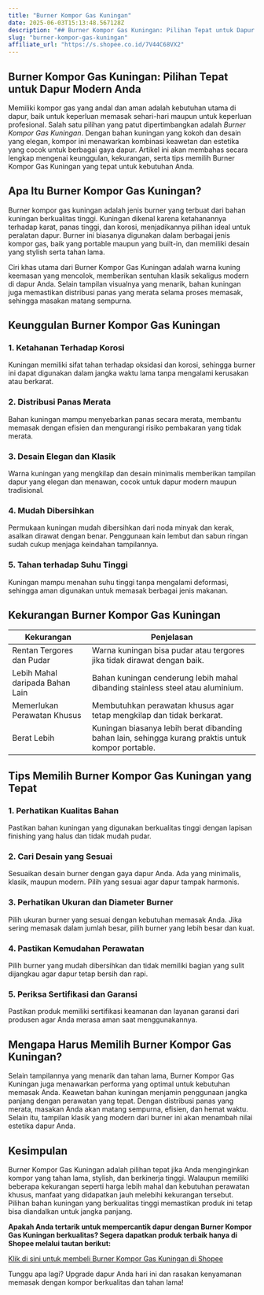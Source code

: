 ```yaml
---
title: "Burner Kompor Gas Kuningan"
date: 2025-06-03T15:13:48.567128Z
description: "## Burner Kompor Gas Kuningan: Pilihan Tepat untuk Dapur Modern Anda..."
slug: "burner-kompor-gas-kuningan"
affiliate_url: "https://s.shopee.co.id/7V44C68VX2"
---
```

## Burner Kompor Gas Kuningan: Pilihan Tepat untuk Dapur Modern Anda

Memiliki kompor gas yang andal dan aman adalah kebutuhan utama di dapur, baik untuk keperluan memasak sehari-hari maupun untuk keperluan profesional. Salah satu pilihan yang patut dipertimbangkan adalah *Burner Kompor Gas Kuningan*. Dengan bahan kuningan yang kokoh dan desain yang elegan, kompor ini menawarkan kombinasi keawetan dan estetika yang cocok untuk berbagai gaya dapur. Artikel ini akan membahas secara lengkap mengenai keunggulan, kekurangan, serta tips memilih Burner Kompor Gas Kuningan yang tepat untuk kebutuhan Anda.

## Apa Itu Burner Kompor Gas Kuningan?

Burner kompor gas kuningan adalah jenis burner yang terbuat dari bahan kuningan berkualitas tinggi. Kuningan dikenal karena ketahanannya terhadap karat, panas tinggi, dan korosi, menjadikannya pilihan ideal untuk peralatan dapur. Burner ini biasanya digunakan dalam berbagai jenis kompor gas, baik yang portable maupun yang built-in, dan memiliki desain yang stylish serta tahan lama.

Ciri khas utama dari Burner Kompor Gas Kuningan adalah warna kuning keemasan yang mencolok, memberikan sentuhan klasik sekaligus modern di dapur Anda. Selain tampilan visualnya yang menarik, bahan kuningan juga memastikan distribusi panas yang merata selama proses memasak, sehingga masakan matang sempurna.

## Keunggulan Burner Kompor Gas Kuningan

### 1. Ketahanan Terhadap Korosi
Kuningan memiliki sifat tahan terhadap oksidasi dan korosi, sehingga burner ini dapat digunakan dalam jangka waktu lama tanpa mengalami kerusakan atau berkarat.

### 2. Distribusi Panas Merata
Bahan kuningan mampu menyebarkan panas secara merata, membantu memasak dengan efisien dan mengurangi risiko pembakaran yang tidak merata.

### 3. Desain Elegan dan Klasik
Warna kuningan yang mengkilap dan desain minimalis memberikan tampilan dapur yang elegan dan menawan, cocok untuk dapur modern maupun tradisional.

### 4. Mudah Dibersihkan
Permukaan kuningan mudah dibersihkan dari noda minyak dan kerak, asalkan dirawat dengan benar. Penggunaan kain lembut dan sabun ringan sudah cukup menjaga keindahan tampilannya.

### 5. Tahan terhadap Suhu Tinggi
Kuningan mampu menahan suhu tinggi tanpa mengalami deformasi, sehingga aman digunakan untuk memasak berbagai jenis makanan.

## Kekurangan Burner Kompor Gas Kuningan

| Kekurangan                       | Penjelasan                                                                              |
|----------------------------------|----------------------------------------------------------------------------------------|
| Rentan Tergores dan Pudar       | Warna kuningan bisa pudar atau tergores jika tidak dirawat dengan baik.               |
| Lebih Mahal daripada Bahan Lain | Bahan kuningan cenderung lebih mahal dibanding stainless steel atau aluminium.        |
| Memerlukan Perawatan Khusus     | Membutuhkan perawatan khusus agar tetap mengkilap dan tidak berkarat.               |
| Berat Lebih | Kuningan biasanya lebih berat dibanding bahan lain, sehingga kurang praktis untuk kompor portable. |

## Tips Memilih Burner Kompor Gas Kuningan yang Tepat

### 1. Perhatikan Kualitas Bahan
Pastikan bahan kuningan yang digunakan berkualitas tinggi dengan lapisan finishing yang halus dan tidak mudah pudar.

### 2. Cari Desain yang Sesuai
Sesuaikan desain burner dengan gaya dapur Anda. Ada yang minimalis, klasik, maupun modern. Pilih yang sesuai agar dapur tampak harmonis.

### 3. Perhatikan Ukuran dan Diameter Burner
Pilih ukuran burner yang sesuai dengan kebutuhan memasak Anda. Jika sering memasak dalam jumlah besar, pilih burner yang lebih besar dan kuat.

### 4. Pastikan Kemudahan Perawatan
Pilih burner yang mudah dibersihkan dan tidak memiliki bagian yang sulit dijangkau agar dapur tetap bersih dan rapi.

### 5. Periksa Sertifikasi dan Garansi
Pastikan produk memiliki sertifikasi keamanan dan layanan garansi dari produsen agar Anda merasa aman saat menggunakannya.

## Mengapa Harus Memilih Burner Kompor Gas Kuningan?

Selain tampilannya yang menarik dan tahan lama, Burner Kompor Gas Kuningan juga menawarkan performa yang optimal untuk kebutuhan memasak Anda. Keawetan bahan kuningan menjamin penggunaan jangka panjang dengan perawatan yang tepat. Dengan distribusi panas yang merata, masakan Anda akan matang sempurna, efisien, dan hemat waktu. Selain itu, tampilan klasik yang modern dari burner ini akan menambah nilai estetika dapur Anda.

## Kesimpulan

Burner Kompor Gas Kuningan adalah pilihan tepat jika Anda menginginkan kompor yang tahan lama, stylish, dan berkinerja tinggi. Walaupun memiliki beberapa kekurangan seperti harga lebih mahal dan kebutuhan perawatan khusus, manfaat yang didapatkan jauh melebihi kekurangan tersebut. Pilihan bahan kuningan yang berkualitas tinggi memastikan produk ini tetap bisa diandalkan untuk jangka panjang.

**Apakah Anda tertarik untuk mempercantik dapur dengan Burner Kompor Gas Kuningan berkualitas? Segera dapatkan produk terbaik hanya di Shopee melalui tautan berikut:**

[Klik di sini untuk membeli Burner Kompor Gas Kuningan di Shopee](https://s.shopee.co.id/7V44C68VX2)

Tunggu apa lagi? Upgrade dapur Anda hari ini dan rasakan kenyamanan memasak dengan kompor berkualitas dan tahan lama!
